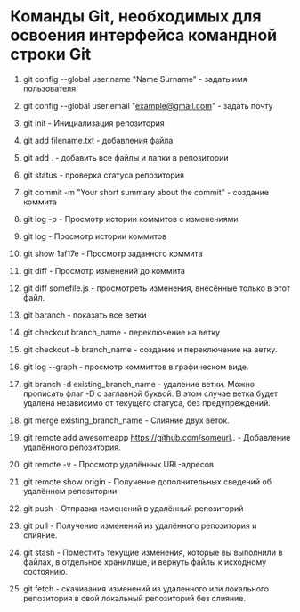 # Команды Git, необходимых для освоения интерфейса командной строки Git

1. git config --global user.name "Name Surname" - задать имя пользователя

2. git config --global user.email "example@gmail.com" - задать почту

3. git init - Инициализация репозитория

4. git add filename.txt - добавления файла

5. git add . - добавить все файлы и папки в репозитории

6. git status - проверка статуса репозитория

7. git commit -m "Your short summary about the commit" - создание коммита

8. git log -p - Просмотр истории коммитов с изменениями

9. git log - Просмотр истории коммитов

10. git show 1af17e -  Просмотр заданного коммита

11. git diff - Просмотр изменений до коммита

12. git diff somefile.js - просмотреть изменения, внесённые только в этот файл.

13. git baranch - показать все ветки

14. git checkout branch_name - переключение на ветку

15. git checkout -b branch_name - создание и переключение на ветку. 

16. git log --graph - просмотр коммиттов в графическом виде.

17. git branch -d existing_branch_name - удаление ветки. Mожно прописать флаг -D с заглавной буквой. В этом случае ветка будет удалена независимо от текущего статуса, без предупреждений.  

18. git merge existing_branch_name - Слияние двух веток. 

19. git remote add awesomeapp https://github.com/someurl.. - Добавление удалённого репозитория. 

20. git remote -v - Просмотр удалённых URL-адресов

21. git remote show origin - Получение дополнительных сведений об удалённом репозитории

22. git push - Отправка изменений в удалённый репозиторий

23. git pull - Получение изменений из удалённого репозитория и слияние.

24. git stash - Поместить текущие изменения, которые вы выполнили в файлах, в отдельное хранилище, и вернуть файлы к исходному состоянию.

25. git fetch - скачивания изменений из удаленного или локального репозитория в свой локальный репозиторий без слияние. 
